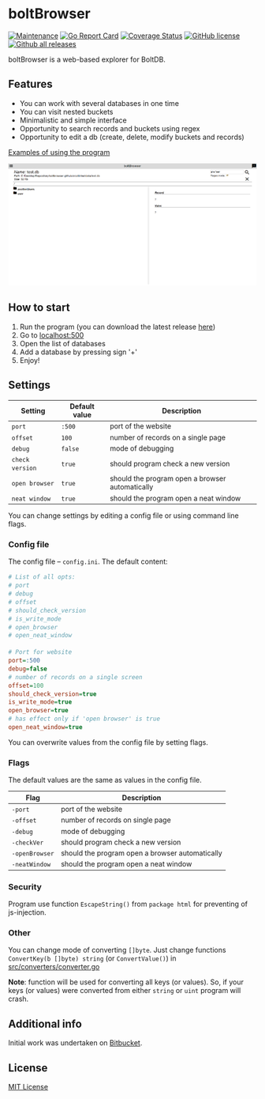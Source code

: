 # boltBrowser

[![Maintenance](https://img.shields.io/badge/Maintained%3F-yes-green.svg)](https://github.com/ShoshinNikita/boltBrowser/graphs/commit-activity)
[![Go Report Card](https://goreportcard.com/badge/github.com/ShoshinNikita/boltBrowser)](https://goreportcard.com/report/github.com/ShoshinNikita/boltBrowser)
[![Coverage Status](https://coveralls.io/repos/github/ShoshinNikita/boltBrowser/badge.svg?branch=add-travis)](https://coveralls.io/github/ShoshinNikita/boltBrowser?branch=master)
[![GitHub license](https://img.shields.io/github/license/ShoshinNikita/boltBrowser.svg)](https://github.com/ShoshinNikita/boltBrowser)
[![Github all releases](https://img.shields.io/github/downloads/ShoshinNikita/boltBrowser/total.svg)](https://github.com/ShoshinNikita/boltBrowser/releases/)

boltBrowser is a web-based explorer for BoltDB.

## Features

+ You can work with several databases in one time
+ You can visit nested buckets
+ Minimalistic and simple interface
+ Opportunity to search records and buckets using regex
+ Opportunity to edit a db (create, delete, modify buckets and records)

[Examples of using the program](Examples.md)

![1](stuff/screenshot.png)

## How to start

1. Run the program (you can download the latest release [here](https://github.com/ShoshinNikita/boltBrowser/releases))
1. Go to [localhost:500](http://localhost:500)
1. Open the list of databases
1. Add a database by pressing sign '+'
1. Enjoy!

## Settings

Setting | Default value | Description
---- | ---- | ----
`port` | `:500` | port of the website
`offset` | `100` | number of records on a single page
`debug` | `false` | mode of debugging
`check version` | `true` | should program check a new version
`open browser` | `true` | should the program open a browser automatically
`neat window` | `true` | should the program open a neat window

You can change settings by editing a config file or using command line flags.

### Config file

The config file – `config.ini`. The default content:

```ini
# List of all opts:
# port
# debug
# offset
# should_check_version
# is_write_mode
# open_browser
# open_neat_window

# Port for website
port=:500
debug=false
# number of records on a single screen
offset=100
should_check_version=true
is_write_mode=true
open_browser=true
# has effect only if 'open browser' is true
open_neat_window=true
```

You can overwrite values from the config file by setting flags.

### Flags

The default values are the same as values in the config file.

Flag  | Description
----  | ----
`-port` | port of the website
`-offset` | number of records on single page
`-debug` | mode of debugging
`-checkVer` | should program check a new version
`-openBrowser` | should the program open a browser automatically
`-neatWindow` | should the program open a neat window

### Security

Program use function `EscapeString()` from `package html` for preventing of js-injection.

### Other

You can change mode of converting `[]byte`. Just change functions `ConvertKey(b []byte) string` (or `ConvertValue()`) in [src/converters/converter.go](src/converters/converters.go)

__Note__: function will be used for converting all keys (or values). So, if your keys (or values) were converted from either `string` or `uint` program will crash.

## Additional info

Initial work was undertaken on [Bitbucket](https://bitbucket.org/ShoshinNikita/boltbrowser).

## License

[MIT License](LICENSE)